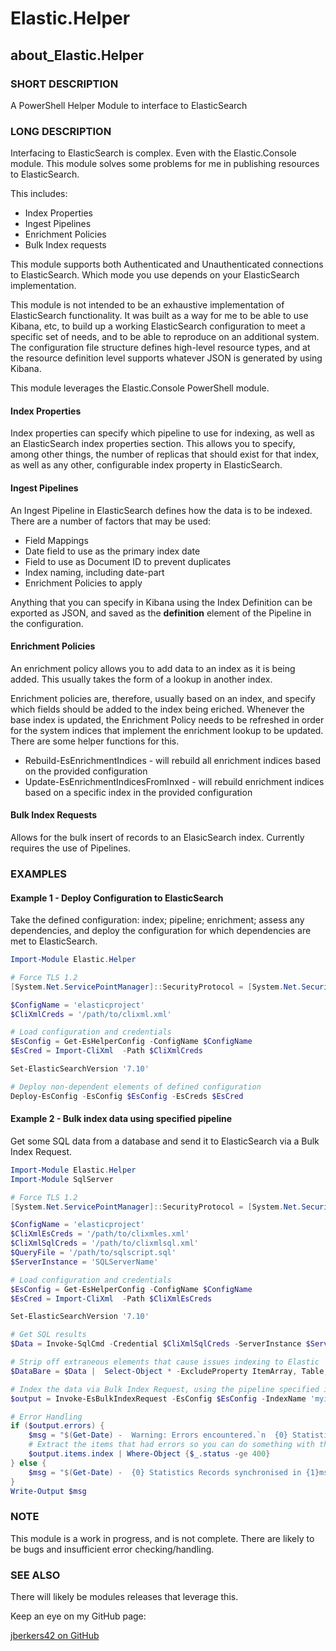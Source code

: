 # Elastic.Helper

## about_Elastic.Helper

### SHORT DESCRIPTION

A PowerShell Helper Module to interface to ElasticSearch

### LONG DESCRIPTION

Interfacing to ElasticSearch is complex. Even with the Elastic.Console module.  This module solves some problems for me in publishing resources to ElasticSearch.

This includes:

* Index Properties
* Ingest Pipelines
* Enrichment Policies
* Bulk Index requests

This module supports both Authenticated and Unauthenticated connections to ElasticSearch.  Which mode you use depends on your ElasticSearch implementation.

This module is not intended to be an exhaustive implementation of ElasticSearch functionality. It was built as a way for me to be able to use Kibana, etc, to build up a working
ElasticSearch configuration to meet a specific set of needs, and to be able to reproduce on an additional system. The configuration file structure defines high-level resource types,
and at the resource definition level supports whatever JSON is generated by using Kibana.

This module leverages the Elastic.Console PowerShell module.

#### Index Properties

Index properties can specify which pipeline to use for indexing, as well as an ElasticSearch index properties section.  This allows you to specify, among other things, the number of replicas
that should exist for that index, as well as any other, configurable index property in ElasticSearch.

#### Ingest Pipelines

An Ingest Pipeline in ElasticSearch defines how the data is to be indexed. There are a number of factors that may be used:

* Field Mappings
* Date field to use as the primary index date
* Field to use as Document ID to prevent duplicates
* Index naming, including date-part
* Enrichment Policies to apply

Anything that you can specify in Kibana using the Index Definition can be exported as JSON, and saved as the **definition** element of the Pipeline in the configuration.

#### Enrichment Policies

An enrichment policy allows you to add data to an index as it is being added. This usually takes the form of a lookup in another index.

Enrichment policies are, therefore, usually based on an index, and specify which fields should be added to the index being eriched.  Whenever the base index is updated, the Enrichment Policy
needs to be refreshed in order for the system indices that implement the enrichment lookup to be updated.  There are some helper functions for this.

* Rebuild-EsEnrichmentIndices - will rebuild all enrichment indices based on the provided configuration
* Update-EsEnrichmentIndicesFromInxed - will rebuild enrichment indices based on a specific index in the provided configuration

#### Bulk Index Requests

Allows for the bulk insert of records to an ElasicSearch index.  Currently requires the use of Pipelines.

### EXAMPLES

#### Example 1 - Deploy Configuration to ElasticSearch

Take the defined configuration: index; pipeline; enrichment; assess any dependencies, and deploy the configuration for which dependencies are met to ElasticSearch.

```powershell
Import-Module Elastic.Helper

# Force TLS 1.2
[System.Net.ServicePointManager]::SecurityProtocol = [System.Net.SecurityProtocolType]::Tls12

$ConfigName = 'elasticproject'
$CliXmlCreds = '/path/to/clixml.xml'

# Load configuration and credentials
$EsConfig = Get-EsHelperConfig -ConfigName $ConfigName
$EsCred = Import-CliXml  -Path $CliXmlCreds

Set-ElasticSearchVersion '7.10'

# Deploy non-dependent elements of defined configuration
Deploy-EsConfig -EsConfig $EsConfig -EsCreds $EsCred

```

#### Example 2 - Bulk index data using specified pipeline

Get some SQL data from a database and send it to ElasticSearch via a Bulk Index Request.

```powershell
Import-Module Elastic.Helper
Import-Module SqlServer

# Force TLS 1.2
[System.Net.ServicePointManager]::SecurityProtocol = [System.Net.SecurityProtocolType]::Tls12

$ConfigName = 'elasticproject'
$CliXmlEsCreds = '/path/to/clixmles.xml'
$CliXmlSqlCreds = '/path/to/clixmlsql.xml'
$QueryFile = '/path/to/sqlscript.sql'
$ServerInstance = 'SQLServerName'

# Load configuration and credentials
$EsConfig = Get-EsHelperConfig -ConfigName $ConfigName
$EsCred = Import-CliXml  -Path $CliXmlEsCreds

Set-ElasticSearchVersion '7.10'

# Get SQL results
$Data = Invoke-SqlCmd -Credential $CliXmlSqlCreds -ServerInstance $ServerInstance -Database 'Database' -InputFile $QueryFile

# Strip off extraneous elements that cause issues indexing to Elastic
$DataBare = $Data |  Select-Object * -ExcludeProperty ItemArray, Table, RowError, RowState, HasErrors

# Index the data via Bulk Index Request, using the pipeline specified in the $EsConfig definition of the index
$output = Invoke-EsBulkIndexRequest -EsConfig $EsConfig -IndexName 'myindex' -InputObject $DataBare -EsCreds $LrAieConfig.EsCred -Debug

# Error Handling
if ($output.errors) {
    $msg = "$(Get-Date) -  Warning: Errors encountered.`n  {0} Statistics Records synchronised in {1}ms" -f $output.items.Count,$Output.took
    # Extract the items that had errors so you can do something with them
    $output.items.index | Where-Object {$_.status -ge 400}
} else {
    $msg = "$(Get-Date) -  {0} Statistics Records synchronised in {1}ms" -f $output.items.Count,$Output.took
}
Write-Output $msg
```

### NOTE

This module is a work in progress, and is not complete.  There are likely to be bugs and insufficient error checking/handling.

### SEE ALSO

There will likely be modules releases that leverage this.

Keep an eye on my GitHub page:

[jberkers42 on GitHub](https://github.com/jberkers42)
